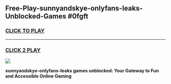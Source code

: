 
## Free-Play-sunnyandskye-onlyfans-leaks-Unblocked-Games #0fgft
<h3>
<a href="https://news.freeplayer.one?title=sunnyandskye-onlyfans-leaks&ref=8M">CLICK TO PLAY</a></h3>
<hr>

<h3>
<a href="https://news.freeplayer.one?title=sunnyandskye-onlyfans-leaks&ref=8M">CLICK 2 PLAY</a>
  
</h3>

<a href="https://news.freeplayer.one?title=sunnyandskye-onlyfans-leaks&ref=8M"><img src="https://clearcache.store/games.png"></a>


**sunnyandskye-onlyfans-leaks games unblocked: Your Gateway to Fun and Accessible Online Gaming**
